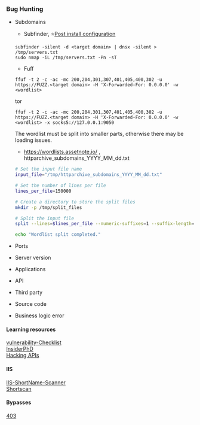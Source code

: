 ### Bug Hunting

- Subdomains
    
    - Subfinder, :star:[Post install configuration](https://docs.projectdiscovery.io/tools/subfinder/install#post-install-configuration)
    
    ```shell
    subfinder -silent -d <target domain> | dnsx -silent > /tmp/servers.txt
    sudo nmap -iL /tmp/servers.txt -Pn -sT 
    ```
    - Fuff

    ```shell
    ffuf -t 2 -c -ac -mc 200,204,301,307,401,405,400,302 -u https://FUZZ.<target domain> -H 'X-Forwarded-For: 0.0.0.0' -w <wordlist>
    ```

     tor

     ```shell
     ffuf -t 2 -c -ac -mc 200,204,301,307,401,405,400,302 -u https://FUZZ.<target domain> -H 'X-Forwarded-For: 0.0.0.0' -w <wordlist> -x socks5://127.0.0.1:9050
     ```

     The wordlist must be split into smaller parts, otherwise there may be loading issues.

     - https://wordlists.assetnote.io/ , httparchive_subdomains_YYYY_MM_dd.txt


     ```bash
     # Set the input file name
     input_file="/tmp/httparchive_subdomains_YYYY_MM_dd.txt"

     # Set the number of lines per file
     lines_per_file=150000

     # Create a directory to store the split files
     mkdir -p /tmp/split_files

     # Split the input file
     split --lines=$lines_per_file --numeric-suffixes=1 --suffix-length=4 --additional-suffix=".txt" "$input_file" /tmp/split_files/split_

     echo "Wordlist split completed."
     ```


- Ports
- Server version
- Applications
- API
- Third party
- Source code
- Business logic error

#### Learning resources 

[vulnerability-Checklist](https://github.com/Az0x7/vulnerability-Checklist/tree/main) <br>
[InsiderPhD](https://www.youtube.com/@InsiderPhD/videos) <br>
[Hacking APIs](https://www.amazon.com/Hacking-APIs-Application-Programming-Interfaces/dp/1718502443)

#### IIS

[IIS-ShortName-Scanner](https://github.com/irsdl/iis-shortname-scanner) <br>
[Shortscan](https://github.com/bitquark/shortscan)

#### Bypasses

[403](https://github.com/iamj0ker/bypass-403)